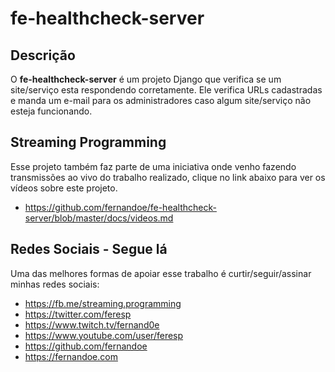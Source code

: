 # fe-healthcheck-server


## Descrição

O **fe-healthcheck-server** é um projeto Django que verifica se um site/serviço esta respondendo corretamente. Ele
verifica URLs cadastradas e manda um e-mail para os administradores caso algum site/serviço não esteja funcionando.


## Streaming Programming

Esse projeto também faz parte de uma iniciativa onde venho fazendo transmissões ao vivo do trabalho realizado, clique no
link abaixo para ver os vídeos sobre este projeto.

* https://github.com/fernandoe/fe-healthcheck-server/blob/master/docs/videos.md


## Redes Sociais - Segue lá

Uma das melhores formas de apoiar esse trabalho é curtir/seguir/assinar minhas redes sociais:

* https://fb.me/streaming.programming
* https://twitter.com/feresp
* https://www.twitch.tv/fernand0e
* https://www.youtube.com/user/feresp
* https://github.com/fernandoe
* https://fernandoe.com
